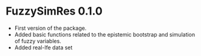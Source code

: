 # FuzzySimRes 0.1.0

* First version of the package.
* Added basic functions related to the epistemic bootstrap and simulation of fuzzy variables.
* Added real-lfe data set

